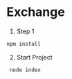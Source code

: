 # Exchange

1) Step 1
```typescript 
npm install 
```

2) Start Project
```typescript
 node index 
 ```
